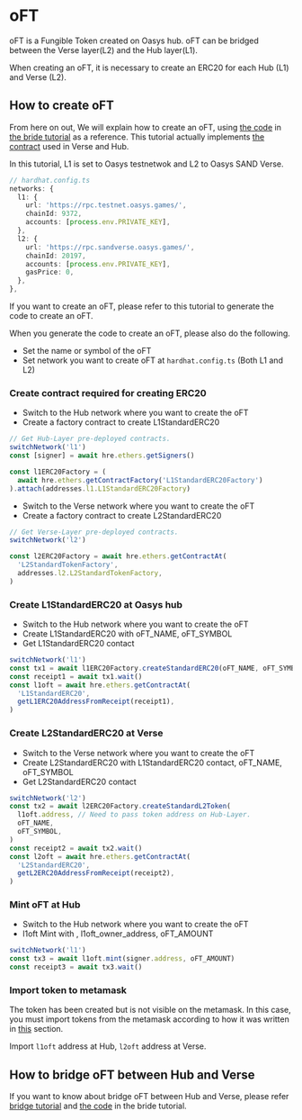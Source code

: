 # oFT
oFT is a Fungible Token created on Oasys hub.
oFT can be bridged between the Verse layer(L2) and the Hub layer(L1).

When creating an oFT, it is necessary to create an ERC20 for each Hub (L1) and Verse (L2).

## How to create oFT
From here on out, We will explain how to create an oFT, using [the code](https://github.com/oasysgames/l1-l2-bridge-tutorial/blob/main/scripts/bridge-oft.ts) in [the bride tutorial](https://github.com/oasysgames/l1-l2-bridge-tutorial) as a reference.
This tutorial actually implements [the contract](https://github.com/oasysgames/oasys-optimism/tree/develop/packages/contracts) used in Verse and Hub.

In this tutorial, L1 is set to Oasys testnetwok and L2 to Oasys SAND Verse.
```typescript
// hardhat.config.ts
networks: {
  l1: {
    url: 'https://rpc.testnet.oasys.games/',
    chainId: 9372,
    accounts: [process.env.PRIVATE_KEY],
  },
  l2: {
    url: 'https://rpc.sandverse.oasys.games/',
    chainId: 20197,
    accounts: [process.env.PRIVATE_KEY],
    gasPrice: 0,
  },
},
```

If you want to create an oFT, please refer to this tutorial to generate the code to create an oFT.

When you  generate the code to create an oFT, please also do the following.
* Set the name or symbol of the oFT
* Set network you want to create oFT at `hardhat.config.ts` (Both L1 and L2)


### Create contract required for creating ERC20
* Switch to the Hub network where you want to create the oFT
* Create a factory contract to create L1StandardERC20

```typescript
// Get Hub-Layer pre-deployed contracts.
switchNetwork('l1')
const [signer] = await hre.ethers.getSigners()

const l1ERC20Factory = (
  await hre.ethers.getContractFactory('L1StandardERC20Factory')
).attach(addresses.l1.L1StandardERC20Factory)
```

* Switch to the Verse network where you want to create the oFT
* Create a factory contract to create L2StandardERC20

```typescript
// Get Verse-Layer pre-deployed contracts.
switchNetwork('l2')

const l2ERC20Factory = await hre.ethers.getContractAt(
  'L2StandardTokenFactory',
  addresses.l2.L2StandardTokenFactory,
)
```

### Create L1StandardERC20 at Oasys hub
* Switch to the Hub network where you want to create the oFT
* Create L1StandardERC20 with oFT_NAME, oFT_SYMBOL
* Get L1StandardERC20 contact

```typescript
switchNetwork('l1')
const tx1 = await l1ERC20Factory.createStandardERC20(oFT_NAME, oFT_SYMBOL)
const receipt1 = await tx1.wait()
const l1oft = await hre.ethers.getContractAt(
  'L1StandardERC20',
  getL1ERC20AddressFromReceipt(receipt1),
)
```

### Create L2StandardERC20 at Verse
* Switch to the Verse network where you want to create the oFT
* Create L2StandardERC20 with L1StandardERC20 contact, oFT_NAME, oFT_SYMBOL
* Get L2StandardERC20 contact

```typescript
switchNetwork('l2')
const tx2 = await l2ERC20Factory.createStandardL2Token(
  l1oft.address, // Need to pass token address on Hub-Layer.
  oFT_NAME,
  oFT_SYMBOL,
)
const receipt2 = await tx2.wait()
const l2oft = await hre.ethers.getContractAt(
  'L2StandardERC20',
  getL2ERC20AddressFromReceipt(receipt2),
)
```

### Mint oFT at Hub
* Switch to the Hub network where you want to create the oFT
* l1oft Mint with , l1oft_owner_address, oFT_AMOUNT

```typescript
switchNetwork('l1')
const tx3 = await l1oft.mint(signer.address, oFT_AMOUNT)
const receipt3 = await tx3.wait()
```

### Import token to metamask
The token has been created but is not visible on the metamask. In this case, you must import tokens from the metamask according to how it was written in [this](/docs/verse-developer/handle-token/1-1-vft#import-token-to-metamask) section.

Import `l1oft` address at Hub, `l2oft` address at Verse.

## How to bridge oFT between Hub and Verse
If you want to know about bridge oFT between Hub and Verse, please refer [bridge tutorial](/docs/verse-developer/1-2-bridge-between-verses) and [the code](https://github.com/oasysgames/l1-l2-bridge-tutorial/blob/main/scripts/bridge-oft.ts) in the bride tutorial.

